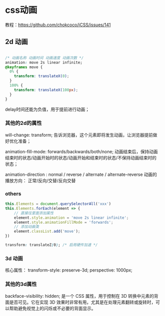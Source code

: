 # css动画

教程：<https://github.com/chokcoco/iCSS/issues/141>

## 2d 动画

```css

/* 动画名称 动画时间 动画速度 动画次数 */
animation: move 2s linear infinite; 
@keyframes move {
  0% {
    transform: translateX(0);
  }
  100% {
    transform: translateX(100px);
  }
}
```

delay时间还能为负值，用于提前进行动画；

### 其他的2d的属性

will-change: transform;
告诉浏览器，这个元素即将发生动画，让浏览器提前做好优化准备；

animation-fill-mode: forwards/backwards/both/none;
动画结束后，保持动画结束时的状态/动画开始时的状态/动画开始和结束时的状态/不保持动画结束时的状态；

animation-direction : normal / reverse / alternate / alternate-reverse
动画的播放方向： 正常/反向/交替/反向交替

### others

```js
this.Elements = document.querySelectorAll('xxx')
this.Elements.forEach(element => {
    // 直接往里面添加属性
    element.style.animation = 'move 2s linear infinite';
    element.style.animationFillMode = 'forwards';
    // 添加动画类
    element.classList.add('move');
})
```

```css
transform: translateZ(0); /* 启用硬件加速 */
```

### 3d 动画

核心属性：
transform-style: preserve-3d; 
perspective: 1000px; 


### 其他的3d属性
backface-visibility: hidden; 是一个 CSS 属性，用于控制在 3D 转换中元素的背面是否可见。它在实现 3D 效果时非常有用，尤其是在处理元素翻转或旋转时，可以帮助避免视觉上的闪烁或不必要的背面显示。

